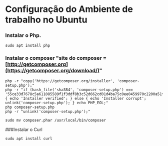 # Configuração do Ambiente de trabalho no Ubuntu

### Instalar o Php.

    sudo apt install php

### Instalar o composer  "site do composer = [http://getcomposer.org](https://getcomposer.org/download/)"
    
    php -r "copy('https://getcomposer.org/installer', 'composer-setup.php');"
    php -r "if (hash_file('sha384', 'composer-setup.php') === '55ce33d7678c5a611085589f1f3ddf8b3c52d662cd01d4ba75c0ee0459970c2200a51f492d557530c71c15d8dba01eae') { echo 'Installer verified'; } else { echo 'Installer corrupt'; unlink('composer-setup.php'); } echo PHP_EOL;"
    php composer-setup.php
    php -r "unlink('composer-setup.php');"

    sudo mv composer.phar /usr/local/bin/composer

###Instalar o Curl
    
    sudu apt install curl
    
